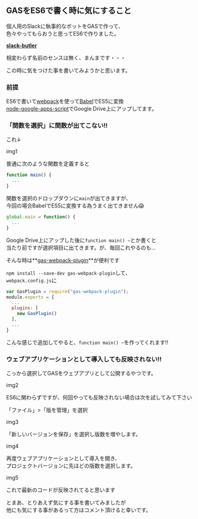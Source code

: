## GASをES6で書く時に気にすること

個人用のSlackに執事的なボットをGASで作って、<br>
色々やってもらおうと思ってES6で作りました。

**[slack-butler](https://github.com/Slowhand0309/slack-butler)**

相変わらず名前のセンスは無く、まんまです・・・

この時に気をつけた事を書いてみようかと思います。

### 前提

ES6で書いて[webpack](http://webpack.github.io)を使って[Babel](https://babeljs.io)でES5に変換<br>
[node-google-apps-script](https://www.npmjs.com/package/node-google-apps-script)でGoogle Drive上にアップしてます。

### 「関数を選択」に関数が出てこない!!

これ↓

img1

普通に次のような関数を定義すると
```js
function main() {
  ...
}
```
関数を選択のドロップダウンに`main`が出てきますが、<br>
今回の場合BabelでES5に変換する為うまく出てきません:scream:

```js
global.main = function() {
  ...
}
```

Google Drive上にアップした後に`function main() ~`とか書くと<br>
当たり前ですが選択項目に出てきます。が、毎回これやるのも...

そんな時は**[gas-webpack-plugin](https://www.npmjs.com/package/gas-webpack-plugin)**が便利です

`npm install --save-dev gas-webpack-plugin`して、<br>
`webpack.config.js`に

```js
var GasPlugin = require("gas-webpack-plugin");
module.exports = {
  ...
  plugins: [
    new GasPlugin()
  ],
  ...
}
```
こんな感じで追加してやると、`function main() ~`を作ってくれます!!

### ウェブアプリケーションとして導入しても反映されない!!

こっから選択してGASをウェブアプリとして公開するやつです。

img2

ES6に関わらずですが、何回やっても反映されない場合は次を試してみて下さい

「ファイル」>「版を管理」を選択

img3

「新しいバージョンを保存」を選択し版数を増やします。

img4

再度ウェブアプリケーションとして導入を開き、<br>
プロジェクトバージョンに先ほどの版数を選択します。

img5

これで最新のコードが反映されてると思います


とまあ、とりあえず気にする事を書いてみましたが<br>
他にも気にする事があるって方はコメント頂けると幸いです。
